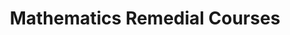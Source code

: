 ---
title: "Mathematics Remedial Courses"
role: "assistant"
level: "Bachelor Physics, Chemistry, and Earth Sciences"
university: "Orsay"
years: "2019–2020"
description: "Practical sessions on topics such as limits, antiderivatives, series expansions, and multivariable functions."
---